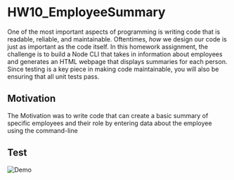 # HW10_EmployeeSummary


One of the most important aspects of programming is writing code that is readable, reliable, and maintainable. Oftentimes, *how* we design our code is just as important as the code itself. In this homework assignment, the challenge is to build a Node CLI that takes in information about employees and generates an HTML webpage that displays summaries for each person. Since testing is a key piece in making code maintainable, you will also be ensuring that all unit tests pass.

## Motivation

The Motivation was to write code that can create a basic summary of specific employees and their role by entering data about the employee using the command-line

## Test

![Demo](/assets/EmployeeSummary.gif)